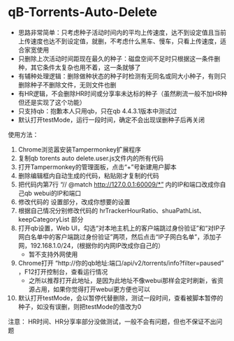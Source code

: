 # qB-Torrents-Auto-Delete

- 思路非常简单：只考虑种子活动时间内的平均上传速度，达不到设定值且当前上传速度也达不到设定值，就删，不考虑什么黑车、慢车，只看上传速度，适合家宽使用
- 只删除上次活动时间距现在最久的种子：磁盘空间不足时只根据这一条件删种，其它条件太复杂也用不着，这一条就够了
- 有辅种处理逻辑：删除做种状态的种子时检测有无同名或同大小种子，有则只删除种子不删除文件，无则文件也删
- 有HR逻辑，不会删除HR时间或分享率未达标的种子（虽然刷流一般不加HR种但还是实现了这个功能）
- 只支持qb：抱歉本人只用qb，只在qb 4.4.3.1版本中测试过
- 默认打开testMode，运行一段时间，确定不会出现误删种子后再关闭


使用方法：
1. Chrome浏览嚣安装Tampermonkey扩展程序
2. 复制qb torents auto delete.user.js文件内的所有代码
3. 打开Tampermonkey的管理面板，点击“+”号新建用户脚本
4. 删除编辑框内自动生成的代码，粘贴刚才复制的代码
5. 把代码内第7行 “// @match        http://127.0.0.1:60009/*” 内的IP和端口改成你自己qb webui的IP和端口
6. 修改代码的 设置部分，改成你想要的设置
7. 根据自己情况分别修改代码的 hrTrackerHourRatio、shuaPathList、keepCategoryList 部分
8. 打开qb设置，Web UI，勾选“对本地主机上的客户端跳过身份验证”和“对IP子网白名单中的客户端跳过身份验证”两项，然后点击“IP子网白名单”，添加子网，192.168.1.0/24，(根据你的内网IP改成你自己的）
   - 暂不支持外网使用
9. Chrome打开 “http://你的qb地址:端口/api/v2/torrents/info?filter=paused” ，F12打开控制台，查看运行情况
   - 之所以推荐打开此地址，是因为此地址不像webui那样会定时刷新，省资源占用，如果你觉得打开webui更方便也可以
10. 默认打开testMode，会以暂停代替删除，测试一段时间，查看被脚本暂停的种子，如没有误删，则把testMode的值改为0

注意：
HR时间、HR分享率部分没做测试，一般不会有问题，但也不保证不出问题

